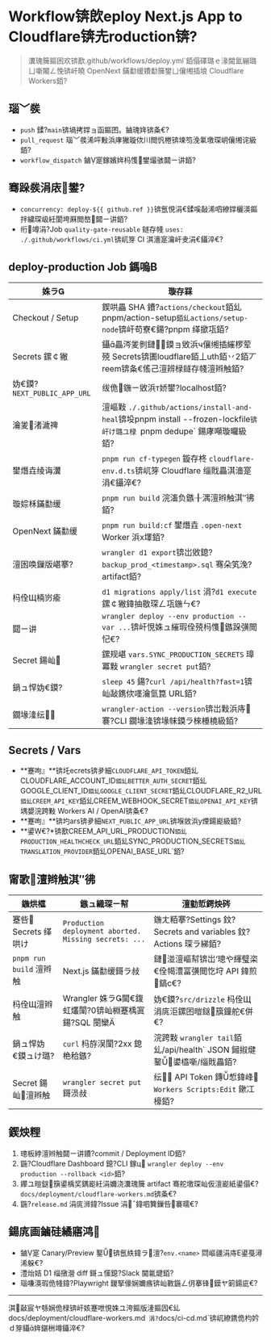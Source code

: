 ﻿# Workflow锛欴eploy Next.js App to Cloudflare锛圥roduction锛?

> 瀵瑰簲鏂囦欢锛歚.github/workflows/deploy.yml`銆傝礋璐ｅ湪閫氳繃璐ㄩ噺闂ㄥ悗锛屽皢 OpenNext 鏋勫缓鐨勫簲鐢ㄩ儴缃插埌 Cloudflare Workers銆?

## 瑙﹀彂
- `push` 鍒?`main`锛堝拷鐣ョ函鏂囨。鏀瑰姩锛夈€?
- `pull_request` 瑙﹀彂浠呯敤浜庨獙璇佽川閲忛棬锛堜笉浼氭墽琛岄儴缃诧級銆?
- `workflow_dispatch` 鏀寔鎵嬪姩杩愯鐢熶骇閮ㄧ讲銆?

## 骞跺彂涓庡鐢?
- `concurrency: deploy-${{ github.ref }}`锛氬悓涓€鍒嗘敮浠呬繚鐣欐渶鏂拌繍琛岋紝閬垮厤閲嶅閮ㄧ讲銆?
- 绗竴涓?Job `quality-gate-reusable` 鐩存帴 `uses: ./.github/workflows/ci.yml`锛屼笌 CI 淇濇寔瀹屽叏涓€鑷淬€?

## deploy-production Job 鎷嗚В
| 姝ラ | 璇存槑 |
| --- | --- |
| Checkout / Setup | 鍥哄畾 SHA 鐨?`actions/checkout`銆乣pnpm/action-setup`銆乣actions/setup-node`锛屽苟寮€鍚?pnpm 缂撳瓨銆?|
| Secrets 鏍￠獙 | 鑷畾涔夎剼鏈鏌ョ敓浜ч儴缃插繀椤荤殑 Secrets锛圕loudflare銆丄uth銆丷2銆丆reem锛夈€傜己澶辨椂鐩存帴澶辫触銆?|
| 妫€鏌?`NEXT_PUBLIC_APP_URL` | 绂佹鍦ㄧ敓浜т娇鐢?localhost銆?|
| 瀹夎渚濊禆 | 澶嶇敤 `./.github/actions/install-and-heal`锛坄pnpm install --frozen-lockfile`锛屽け璐ユ椂 `pnpm dedupe` 鍚庨噸璇曪級銆?|
| 鐢熸垚绫诲瀷 | `pnpm run cf-typegen` 鏇存柊 `cloudflare-env.d.ts`锛屼笌 Cloudflare 缁戝畾淇濇寔涓€鑷淬€?|
| 璇婃柇鏋勫缓 | `pnpm run build` 浣滀负鏃╂湡澶辫触淇″彿銆?|
| OpenNext 鏋勫缓 | `pnpm run build:cf` 鐢熸垚 `.open-next` Worker 浜х墿銆?|
| 澶囦唤鏁版嵁搴?| `wrangler d1 export`锛岀敓鎴?`backup_prod_<timestamp>.sql` 骞朵笂浼?artifact銆?|
| 杩佺Щ楠岃瘉 | `d1 migrations apply/list` 涓?`d1 execute` 鏍￠獙鍏抽敭琛ㄥ瓨鍦ㄣ€?|
| 閮ㄧ讲 | `wrangler deploy --env production --var ...`锛屽悓姝ュ繀瑕佺殑杩愯鏃跺彉閲忋€?|
| Secret 鍚屾 | 鏍规嵁 `vars.SYNC_PRODUCTION_SECRETS` 璋冪敤 `wrangler secret put`銆?|
| 鍋ュ悍妫€鏌?| `sleep 45` 鍚?`curl /api/health?fast=1`锛屾敮鎸佽嚜瀹氫箟 URL銆?|
| 鐗堟湰纭 | `wrangler-action --version`锛岀敤浜庤褰?CLI 鐗堟湰锛堟帓鏌ラ棶棰橈級銆?|

## Secrets / Vars
- **蹇呴』**锛圫ecrets锛夛細`CLOUDFLARE_API_TOKEN`銆乣CLOUDFLARE_ACCOUNT_ID`銆乣BETTER_AUTH_SECRET`銆乣GOOGLE_CLIENT_ID`銆乣GOOGLE_CLIENT_SECRET`銆乣CLOUDFLARE_R2_URL`銆乣CREEM_API_KEY`銆乣CREEM_WEBHOOK_SECRET`銆乣OPENAI_API_KEY`锛堣嫢浣跨敤 Workers AI / OpenAI锛夈€?
- **蹇呴』**锛圴ars锛夛細`NEXT_PUBLIC_APP_URL`锛堢敓浜у煙鍚嶏級銆?
- **鍙€?*锛歚CREEM_API_URL_PRODUCTION`銆乣PRODUCTION_HEALTHCHECK_URL`銆乣SYNC_PRODUCTION_SECRETS`銆乣TRANSLATION_PROVIDER`銆乣OPENAI_BASE_URL`銆?

## 甯歌澶辫触淇″彿
| 鍦烘櫙 | 鏃ュ織琛ㄧ幇 | 澶勭悊鍔炴硶 |
| --- | --- | --- |
| 蹇呰 Secrets 缂哄け | `Production deployment aborted. Missing secrets: ...` | 鍦ㄤ粨搴?Settings 鈫?Secrets and variables 鈫?Actions 琛ラ綈銆?|
| `pnpm run build` 澶辫触 | Next.js 鏋勫缓鎶ラ敊 | 鏈湴澶嶇幇锛岀‘璁や緷璧栥€佺幆澧冨彉閲忔垨 API 鍏煎鎬с€?|
| 杩佺Щ澶辫触 | Wrangler 姝ラ閫€鍑虹爜闈?0锛屾棩蹇楀寘鍚?SQL 閿欒 | 妫€鏌?`src/drizzle` 杩佺Щ涓庣洰鏍囨暟鎹簱鐘舵€併€?|
| 鍋ュ悍妫€鏌ュけ璐?| `curl` 杩斿洖闈?2xx 鎴栬秴鏃?| 浣跨敤 `wrangler tail`銆乣/api/health` JSON 鎺掓煡鐜鍙橀噺/缁戝畾銆?|
| Secret 鍚屾澶辫触 | `wrangler secret put` 鎶涢敊 | 纭 API Token 鏄惁鍏峰 `Workers Scripts:Edit` 鏉冮檺銆?|

## 鍥炴粴
1. 璁板綍澶辫触閮ㄧ讲鐨?commit / Deployment ID銆?
2. 鍦?Cloudflare Dashboard 鎴?CLI 鎵ц `wrangler deploy --env production --rollback <id>`銆?
3. 鑻ユ暟鎹簱鍙楀奖鍝嶏紝涓嬭浇瀵瑰簲 artifact 骞舵墽琛屾仮澶嶏紙鍙傝€?`docs/deployment/cloudflare-workers.md`锛夈€?
4. 鍦?`release.md` 涓庣浉鍏?Issue 涓ˉ鍏呬簨鏁呰褰曘€?

## 鍚庣画鏀硅繘寤鸿
- 鏀寔 Canary/Preview 鐜锛氬紩鍏ラ澶?`env.<name>` 閰嶇疆涓庤Е鍙戞潯浠躲€?
- 澧炲姞 D1 缁撴瀯 diff 鎶ュ憡鎴?Slack 閫氱煡銆?
- 瑙嗛渶瑕佹帴鍏?Playwright 鍐掔儫娴嬭瘯锛屾斁鍦ㄥ仴搴锋鏌ヤ箣鍚庛€?

---

淇敼宸ヤ綔娴佹椂锛屽姟蹇呭悓姝ユ洿鏂版湰鏂囥€乣docs/deployment/cloudflare-workers.md` 涓?`docs/ci-cd.md`锛屼繚鎸佹枃妗ｄ笌鑷姩鍖栦竴鑷淬€?

